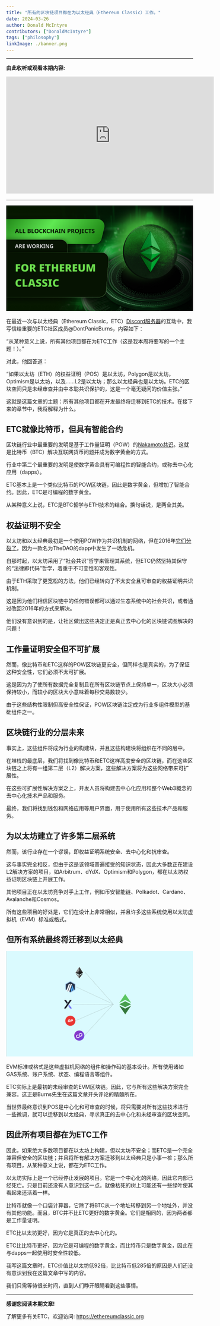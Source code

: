 ```yaml
---
title: "所有的区块链项目都在为以太经典（Ethereum Classic）工作。"
date: 2024-03-26
author: Donald McIntyre
contributors: ["DonaldMcIntyre"]
tags: ["philosophy"]
linkImage: ./banner.png
---
```


---
**由此收听或观看本期内容:**

<iframe width="560" height="315" src="https://www.youtube.com/embed/KdIyGkCvzXQ" title="YouTube video player" frameborder="0" allow="accelerometer; autoplay; clipboard-write; encrypted-media; gyroscope; picture-in-picture; web-share" allowfullscreen></iframe>

---

![](./banner.png)

在最近一次与以太经典（Ethereum Classic，ETC）[Discord服务器](https://ethereumclassic.org/discord)的互动中，我写信给重要的ETC社区成员@DontPanicBurns，内容如下：

“从某种意义上说，所有其他项目都在为ETC工作（这是我本周将要写的一个主题！）。”

对此，他回答道：

“如果以太坊（ETH）的权益证明（POS）是以太坊，Polygon是以太坊，Optimism是以太坊，以及……L2是以太坊；那么以太经典也是以太坊。ETC的区块空间只是未经审查并由中本聪共识保护的，这是一个毫无疑问的价值主张。”

这就是这篇文章的主题：所有其他项目都在开发最终将迁移到ETC的技术。在接下来的章节中，我将解释为什么。

## ETC就像比特币，但具有智能合约

区块链行业中最重要的发明是基于工作量证明（POW）的[Nakamoto共识](https://ethereumclassic.org/blog/2023-11-30-etc-roof-of-work-course-4-why-pow-based-nakamoto-consensus-is-secure-and-complete)。这就是比特币（BTC）解决互联网货币问题并成为数字黄金的方式。

行业中第二个最重要的发明是使数字黄金具有可编程性的智能合约，或称去中心化应用（dapps）。

ETC基本上是一个类似比特币的POW区块链，因此是数字黄金，但增加了智能合约。因此，ETC是可编程的数字黄金。

从某种意义上说，ETC是BTC哲学与ETH技术的结合。换句话说，是两全其美。

## 权益证明不安全

以太坊和以太经典最初是一个使用POW作为共识机制的网络，但在2016年[它们分裂了](https://ethereumclassic.org/blog/2023-01-26-ethereum-classic-course-6-ethereum-classic-is-the-original-chain)，因为一款名为TheDAO的dapp中发生了一场危机。

自那时起，以太坊采用了“社会共识”哲学来管理其系统，但ETC仍然坚持其保守的“法律即代码”哲学，着重于不可变性和客观性。

由于ETH采取了更宽松的方法，他们已经转向了不太安全且可审查的权益证明共识机制。

这是因为他们相信区块链中的任何错误都可以通过生态系统中的社会共识，或者通过改回2016年的方式来解决。

他们没有意识到的是，让社区做出这些决定正是真正去中心化的区块链试图解决的问题！

## 工作量证明安全但不可扩展

然而，像比特币和ETC这样的POW区块链更安全，但同样也是真实的，为了保证这种安全性，它们必须不太可扩展。

这是因为为了使所有数据完全复制且在所有区块链节点上保持单一，区块大小必须保持较小，而较小的区块大小意味着每秒交易数较少。

由于这些结构性限制但高安全性保证，POW区块链注定成为行业多组件模型的基础组件之一。

## 区块链行业的分层未来

事实上，这些组件将成为行业的构建块，并且这些构建块将组织在不同的层中。

在堆栈的最底层，我们将找到像比特币和ETC这样高度安全的区块链，而在这些区块链之上将有一组第二层（L2）解决方案，这些解决方案将为这些网络带来可扩展性。

在这些可扩展性解决方案之上，开发人员将构建去中心化应用和整个Web3概念的去中心化技术产品和服务。

最终，我们将找到钱包和网络应用等用户界面，用于使用所有这些技术产品和服务。

## 为以太坊建立了许多第二层系统

然而，该行业存在一个谬误，即权益证明系统安全、去中心化和抗审查。

这与事实完全相反，但由于这是该领域普遍接受的知识状态，因此大多数正在建设L2解决方案的项目，如Arbitrum、dYdX、Optimism和Polygon，都在以太坊权益证明区块链上开展工作。

其他项目正在以太坊竞争对手上工作，例如币安智能链、Polkadot、Cardano、Avalanche和Cosmos。

所有这些项目的好处是，它们在设计上非常相似，并且许多这些系统使用以太坊虚拟机（EVM）标准或格式。

## 但所有系统最终将迁移到以太经典

![](./1.png)

EVM标准或格式是这些虚拟机网络的组件和操作码的基本设计。所有使用诸如GAS系统、账户系统、状态、编程语言等组件。

ETC实际上是最初的未经审查的EVM区块链。因此，它与所有这些解决方案完全兼容。这正是Burns先生在这篇文章开头评论的精髓所在。

当世界最终意识到POS是中心化和可审查的时候，将只需要对所有这些技术进行一些微调，就可以迁移到以太经典，寻求真正的去中心化和未经审查的区块空间。

## 因此所有项目都在为ETC工作

因此，如果绝大多数项目都在以太坊上构建，但以太坊不安全；而ETC是一个完全兼容但安全的区块链；并且将所有解决方案迁移到以太经典只是小事一桩；那么所有项目，从某种意义上说，都在为ETC工作。

以太坊实际上是一个已经停止发展的项目。它是一个中心化的网络，因此它内部已经死亡。只是目前还没有人意识到这一点。就像枯死的树上可能还有一些绿叶使其看起来还活着一样。

比特币就像一个口袋计算器，它除了将BTC从一个地址转移到另一个地址外，并没有其他功能。而且，BTC并不比ETC更好的数字黄金。它们是相同的，因为两者都是工作量证明。

ETC比以太坊更好，因为它是真正的去中心化的。

ETC比比特币更好，因为它是可编程的数字黄金，而比特币只是数字黄金，因此在与dapps一起使用时安全性较低。

我写这篇文章时，ETC价值比以太坊低92倍，比比特币低285倍的原因是人们还没有意识到我在这篇文章中写的内容。

我们只需等待很长时间，直到人们睁开眼睛看到这些事情。

---

**感谢您阅读本期文章!**

了解更多有关ETC，欢迎访问: https://ethereumclassic.org
